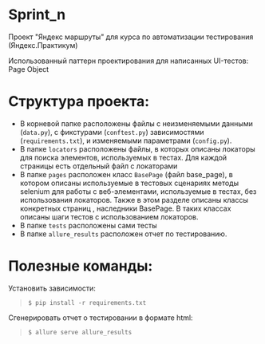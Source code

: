 # Sprint_n
Проект "Яндекс маршруты" для курса по автоматизации тестирования (Яндекс.Практикум)

Использованный паттерн проектирования для написанных UI-тестов: Page Object

# Структура проекта:
- В корневой папке расположены файлы с неизменяемыми данными (`data.py`), с фикстурами (`conftest.py`) зависимостями (`requirements.txt`), и изменяемыми параметрами (`config.py`).
- В папке `locators` расположены файлы, в которых описаны локаторы для поиска элементов, используемых в тестах. Для каждой страницы есть отдельный файл с локаторами 
- В папке `pages` расположен класс `BasePage` (файл base_page), в котором описаны используемые в тестовых сценариях методы selenium для работы с веб-элементами, используемые в тестах, без использования локаторов. Также в этом разделе описаны классы конкретных страниц , наследники BasePage. В таких классах описаны шаги тестов с использованием локаторов.
- В папке `tests` расположены сами тесты
- В папке `allure_results` расположен отчет по тестированию.

# Полезные команды:
Установить зависимости:
> `$ pip install -r requirements.txt`

Сгенерировать отчет о тестировании в формате html: 
> `$ allure serve allure_results`
